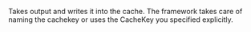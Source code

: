 ﻿Takes output and writes it into the cache. The framework takes care of naming the cachekey or uses the CacheKey you specified explicitly.